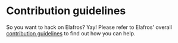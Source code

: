 # Contribution guidelines

So you want to hack on Elafros? Yay! Please refer to Elafros' overall
[contribution guidelines](https://github.com/elafros/elafros/blob/master/community/CONTRIBUTING.md)
to find out how you can help.
